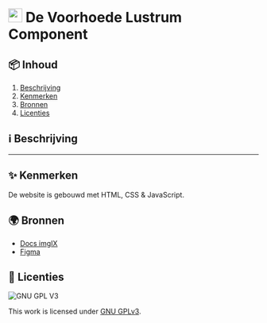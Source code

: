 <h1>
  <img src="https://user-images.githubusercontent.com/47314813/211351312-ca3f7823-2552-498c-987c-9747ebee92c0.png" style="height: 1em;">
  <span>De Voorhoede Lustrum Component</span>
</h1>


<h2 id="inhoud">📦 Inhoud</h2>

<ol>
  <li>
    <a href="#beschrijving">Beschrijving</a>
  </li>
  <li>
    <a href="#kenmerken">Kenmerken</a>
  </li>
  <li>
    <a href="#bronnen">Bronnen</a>
  </li>
  <li>
    <a href="#licenties">Licenties</a>
  </li>
</ol>


<h2 id="beschrijving">ℹ️ Beschrijving</h2>

***

<h2 id="kenmerken">✨ Kenmerken</h2>

De website is gebouwd met HTML, CSS & JavaScript.


<h2 id="bronnen">🌍 Bronnen</h2>

- [Docs imgIX](https://docs.imgix.com/)
- [Figma](https://www.figma.com/file/d8RftFmwUIJOaC10oYgITi/Lustrumpage?node-id=0%3A1)

<h2 id="licenties">🪪 Licenties</h2>

![GNU GPL V3](https://www.gnu.org/graphics/gplv3-127x51.png)

This work is licensed under [GNU GPLv3](./LICENSE).
